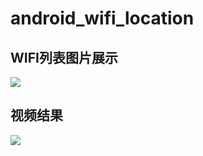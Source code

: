 # android_wifi_location

## WIFI列表图片展示
![](./Android_wifi_intensity/result.jpg)
## 视频结果
![](./Android_wifi_intensity/video.gif)
